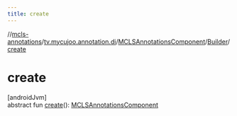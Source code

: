 ```yaml
---
title: create
---
```

//[mcls-annotations](../../../../index.html)/[tv.mycujoo.annotation.di](../../index.html)/[MCLSAnnotationsComponent](../index.html)/[Builder](index.html)/[create](create.html)



# create



[androidJvm]\
abstract fun [create](create.html)(): [MCLSAnnotationsComponent](../index.html)




